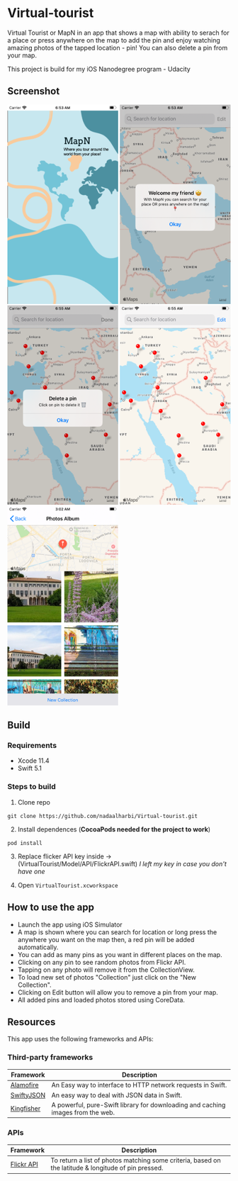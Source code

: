 # Virtual-tourist
Virtual Tourist or MapN in an app that shows a map with ability to serach for a place or press anywhere on the map to add the pin and enjoy watching amazing photos of the tapped location - pin!
You can also delete a pin from your map.

This project is build for my iOS Nanodegree program - Udacity

## Screenshot 
<img src="https://github.com/nadaalharbi/Virtual-tourist/blob/master/images/splashView.png" width="250" height="450">              <img src="https://github.com/nadaalharbi/Virtual-tourist/blob/master/images/WelcomePage.png" width="250" height="450">               <img src="https://github.com/nadaalharbi/Virtual-tourist/blob/master/images/removePin.png" width="250" height="450">              <img src="https://github.com/nadaalharbi/Virtual-tourist/blob/master/images/mapPage.png" width="250" height="450">              <img src="https://github.com/nadaalharbi/Virtual-tourist/blob/master/images/photoAlbum2.png" width="250" height="450">
## Build
### Requirements
* Xcode 11.4
* Swift 5.1

### Steps to build
1. Clone repo 
```
git clone https://github.com/nadaalharbi/Virtual-tourist.git
```
2. Install dependences (**CocoaPods needed for the project to work**)
```
pod install
```
3. Replace flicker API key inside -> (VirtualTourist/Model/API/FlickrAPI.swift) *I left my key in case you don't have one*

4. Open `VirtualTourist.xcworkspace` 

## How to use the app
- Launch the app using iOS Simulator
- A map is shown where you can search for location or long press the anywhere you want on the map then, a red pin will be added automatically.
- You can add as many pins as you want in different places on the map.
- Clicking on any pin to see random photos from Flickr API.
- Tapping on any photo will remove it from the CollectionView.
- To load new set of photos "Collection" just click on the "New Collection".
- Clicking on Edit button will allow you to remove a pin from your map.
- All added pins and loaded photos stored using CoreData.

## Resources
This app uses the following frameworks and APIs:

### Third-party frameworks

| Framework | Description |
| --- | --- 
| [Alamofire](https://github.com/Alamofire/Alamofire) | An Easy way to interface to HTTP network requests in Swift. |
| [SwiftyJSON](https://github.com/SwiftyJSON/SwiftyJSON) | An easy way to deal with JSON data in Swift.|
| [Kingfisher](https://github.com/onevcat/Kingfisher) | A powerful, pure-Swift library for downloading and caching images from the web.|

### APIs
| Framework | Description |
| --- | --- |
| [Flickr API](https://www.flickr.com/services/api/flickr.photos.search.html) | To return a list of photos matching some criteria, based on the latitude & longitude of pin pressed. |
